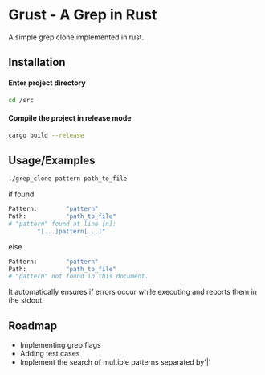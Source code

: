 
# Grust - A Grep in Rust

A simple grep clone implemented in rust.


## Installation

#### Enter project directory
```bash
cd /src
```
#### Compile the project in release mode
```bash
cargo build --release
```
    
## Usage/Examples

```bash
./grep_clone pattern path_to_file
```
if found
```bash
Pattern:        "pattern"
Path:           "path_to_file"
# "pattern" found at line [n]:
        "[...]pattern[...]"
```
else
```bash
Pattern:        "pattern"
Path:           "path_to_file"
# "pattern" not found in this document.
```

It automatically ensures if errors occur while executing and reports them in the stdout.

## Roadmap

- Implementing grep flags
- Adding test cases
- Implement the search of multiple patterns separated by'\|'
